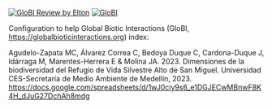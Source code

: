 [![GloBI Review by Elton](../../actions/workflows/review.yml/badge.svg)](../../actions/workflows/review.yml) [![GloBI](https://api.globalbioticinteractions.org/interaction.svg?accordingTo=globi:globalbioticinteractions/sibcolombia2023&refutes=true&refutes=false)](https://globalbioticinteractions.org/?accordingTo=globi:globalbioticinteractions/sibcolombia2023)

Configuration to help Global Biotic Interactions (GloBI, https://globalbioticinteractions.org) index:

Agudelo-Zapata MC, Álvarez Correa C, Bedoya Duque C, Cardona-Duque J, Idárraga M, Marentes-Herrera E & Molina JA. 2023. Dimensiones de la biodiversidad del Refugio de Vida Silvestre Alto de San Miguel. Universidad CES-Secretaría de Medio Ambiente de Medellín, 2023. https://docs.google.com/spreadsheets/d/1wJ0ciy9s6_e1DGJECwMBnwF8K4H_dJuG27DchAh8mdg
